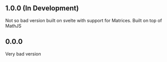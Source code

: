 ## 1.0.0 (In Development)

Not so bad version built on svelte with support for Matrices. Built on top of MathJS

## 0.0.0

Very bad version
